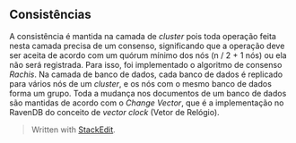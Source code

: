 
## Consistências
A consistência é mantida na camada de *cluster* pois toda operação feita nesta camada precisa de um consenso, significando que a operação deve ser aceita de acordo com um quórum mínimo dos nós (n / 2  + 1 nós) ou ela não será registrada. Para isso, foi implementado o algoritmo de consenso *Rachis*.  Na camada de banco de dados,  cada banco de dados é replicado para vários nós de um *cluster*, e os nós com o mesmo banco de dados forma um grupo. Toda a mudança nos documentos de um banco de dados são mantidas de acordo com o *Change Vector*, que é a implementação no RavenDB do conceito de *vector clock* (Vetor de Relógio).


> Written with [StackEdit](https://stackedit.io/).
<!--stackedit_data:
eyJoaXN0b3J5IjpbMTc3MzI5NzQ2NSwtMTQ5MTU5NDM0MCwtND
Y3ODk0NSwtMTYxMDEwNjI1LC0xNDkxNTE2MDM5LC0xNjgwNjky
MjY2LDE3ODM1MTE2MjgsLTc3ODEzMzg4NCwtMjg3MDAzMTc0XX
0=
-->